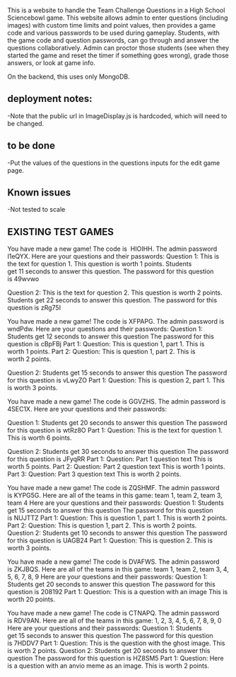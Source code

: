 This is a website to handle the Team Challenge Questions in a High School Sciencebowl game. This website allows admin to enter questions (including images) with custom time limits and point values, then provides a game code and various passwords to be used during gameplay. Students, with the game code and question passwords, can go through and answer the questions collaboratively. Admin can proctor those students (see when they started the game and reset the timer if something goes wrong), grade those answers, or look at game info.

On the backend, this uses only MongoDB.

## deployment notes:

-Note that the public url in ImageDisplay.js is hardcoded, which will need to be changed.

## to be done

-Put the values of the questions in the questions inputs for the edit game page.

## Known issues

-Not tested to scale

## EXISTING TEST GAMES

You have made a new game! The code is  HIOIHH. The admin password I1eQYX. Here are your questions and their passwords:
Question 1:
This is the text for question 1.
This question is worth 1 points. Students get 11 seconds to answer this question. The password for this question is 49wvwo

Question 2:
This is the text for question 2.
This question is worth 2 points. Students get 22 seconds to answer this question. The password for this question is zRg75I

You have made a new game! The code is XFPAPG. The admin password is wndPdw. Here are your questions and their passwords:
Question 1:
Students get 12 seconds to answer this question
The password for this question is cBpFBj
Part 1:
Question: This is question 1, part 1.
This is worth 1 points.
Part 2:
Question: This is question 1, part 2.
This is worth 2 points.

Question 2:
Students get 15 seconds to answer this question
The password for this question is vLwyZO
Part 1:
Question: This is question 2, part 1.
This is worth 3 points.

You have made a new game! The code is GGVZHS. The admin password is 4SEC1X. Here are your questions and their passwords:

Question 1:
Students get 20 seconds to answer this question
The password for this question is wtRz8O
Part 1:
Question: This is the text for question 1.
This is worth 6 points.

Question 2:
Students get 30 seconds to answer this question
The password for this question is JFyqRR
Part 1:
Question: Part 1 question text
This is worth 5 points.
Part 2:
Question: Part 2 question text
This is worth 1 points.
Part 3:
Question: Part 3 question text
This is worth 2 points.

You have made a new game! The code is ZQSHMF. The admin password is KYPG5G.
Here are all of the teams in this game: team 1, team 2, team 3, team 4
Here are your questions and their passwords:
Question 1:
Students get 15 seconds to answer this question
The password for this question is NUJTTZ
Part 1:
Question: This is question 1, part 1.
This is worth 2 points.
Part 2:
Question: This is question 1, part 2.
This is worth 2 points.
Question 2:
Students get 10 seconds to answer this question
The password for this question is UAGB24
Part 1:
Question: This is question 2.
This is worth 3 points.

You have made a new game! The code is DVAFWS. The admin password is ZKJBQS.
Here are all of the teams in this game: team 1, team 2, team 3, 4, 5, 6, 7, 8, 9
Here are your questions and their passwords:
Question 1:
Students get 20 seconds to answer this question
The password for this question is 208192
Part 1:
Question: This is a question with an image
This is worth 20 points.

You have made a new game! The code is CTNAPQ. The admin password is RDV9AN.
Here are all of the teams in this game: 1, 2, 3, 4, 5, 6, 7, 8, 9, 0
Here are your questions and their passwords:
Question 1:
Students get 15 seconds to answer this question
The password for this question is 7HDDV7
Part 1:
Question: This is the question with the ghost image.
This is worth 2 points.
Question 2:
Students get 20 seconds to answer this question
The password for this question is HZ8SM5
Part 1:
Question: Here is a question with an anvio meme as an image.
This is worth 2 points.
